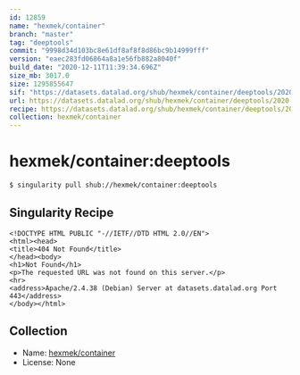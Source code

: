 ```yaml
---
id: 12859
name: "hexmek/container"
branch: "master"
tag: "deeptools"
commit: "9998d34d103bc8e61df8af8f8d86bc9b14999fff"
version: "eaec283fd06864a8a1e56fb882a8040f"
build_date: "2020-12-11T11:39:34.696Z"
size_mb: 3017.0
size: 1295855647
sif: "https://datasets.datalad.org/shub/hexmek/container/deeptools/2020-12-11-9998d34d-eaec283f/eaec283fd06864a8a1e56fb882a8040f.sif"
url: https://datasets.datalad.org/shub/hexmek/container/deeptools/2020-12-11-9998d34d-eaec283f/
recipe: https://datasets.datalad.org/shub/hexmek/container/deeptools/2020-12-11-9998d34d-eaec283f/Singularity
collection: hexmek/container
---
```


# hexmek/container:deeptools

```bash
$ singularity pull shub://hexmek/container:deeptools
```

## Singularity Recipe

```singularity
<!DOCTYPE HTML PUBLIC "-//IETF//DTD HTML 2.0//EN">
<html><head>
<title>404 Not Found</title>
</head><body>
<h1>Not Found</h1>
<p>The requested URL was not found on this server.</p>
<hr>
<address>Apache/2.4.38 (Debian) Server at datasets.datalad.org Port 443</address>
</body></html>
```

## Collection

 - Name: [hexmek/container](https://github.com/hexmek/container)
 - License: None

